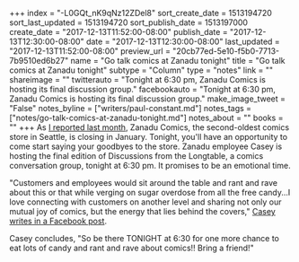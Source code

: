 +++
index = "-L0GQt_nK9qNz12ZDel8"
sort_create_date = 1513194720
sort_last_updated = 1513194720
sort_publish_date = 1513197000
create_date = "2017-12-13T11:52:00-08:00"
publish_date = "2017-12-13T12:30:00-08:00"
date = "2017-12-13T12:30:00-08:00"
last_updated = "2017-12-13T11:52:00-08:00"
preview_url = "20cb77ed-5e10-f5b0-7713-7b9510ed6b27"
name = "Go talk comics at Zanadu tonight"
title = "Go talk comics at Zanadu tonight"
subtype = "Column"
type = "notes"
link = ""
shareimage = ""
twitterauto = "Tonight at 6:30 pm, Zanadu Comics is hosting its final discussion group."
facebookauto = "Tonight at 6:30 pm, Zanadu Comics is hosting its final discussion group."
make_image_tweet = "False"
notes_byline = ["writers/paul-constant.md"]
notes_tags = ["notes/go-talk-comics-at-zanadu-tonight.md"]
notes_about = ""
books = ""
+++
As [I reported last month](http://www.seattlereviewofbooks.com/notes/2017/11/15/zanadu-comics-to-close-in-january-2018/), Zanadu Comics, the second-oldest comics store in Seattle, is closing in January. Tonight, you'll have an opportunity to come start saying your goodbyes to the store. Zanadu employee Casey is hosting the final edition of Discussions from the Longtable, a comics conversation group, tonight at 6:30 pm. It promises to be an emotional time.

"Customers and employees would sit around the table and rant and rave about this or that while verging on sugar overdose from all the free candy...I love connecting with customers on another level and sharing not only our mutual joy of comics, but the energy that lies behind the covers," [Casey writes in a Facebook post](https://www.facebook.com/zanaducomics/posts/1464961986934509).

Casey concludes, "So be there TONIGHT at 6:30 for one more chance to eat lots of candy and rant and rave about comics!! Bring a friend!"